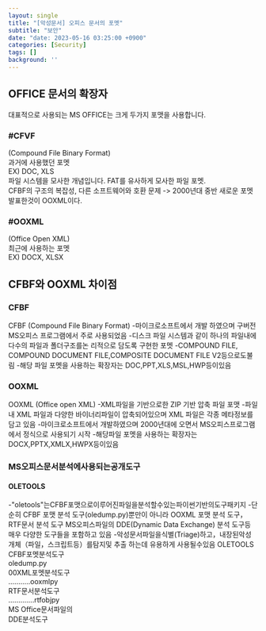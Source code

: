 ```yaml
---
layout: single
title: "[악성문서] 오피스 문서의 포멧"
subtitle: "보안"
date: "date: 2023-05-16 03:25:00 +0900"
categories: [Security]
tags: []
background: ''
---
```

## OFFICE 문서의 확장자
대표적으로 사용되는 MS OFFICE는 크게 두가지 포맷을 사용합니다.
### #CFVF
(Compound File Binary Format)  
과거에 사용했던 포멧  
EX) DOC, XLS  
파일 시스템을 모사한 개념입니다. FAT를 유사하게 모사한 파일 포멧.  
CFBF의 구조의 복잡성, 다른 소프트웨어와 호환 문제 -> 2000년대 중반 새로운 포멧 발표한것이 OOXML이다.  

### #OOXML
(Office Open XML)  
최근에 사용하는 포멧  
EX) DOCX, XLSX  
## CFBF와 OOXML 차이점
### CFBF
CFBF (Compound File Binary Format)
-마이크로소프트에서 개발 하였으며 구버전 MS오피스 프로그램에서 주로 사용되었음
-디스크 파일 시스템과 같이 하나의 파일내에 다수의 파일과 폴더구조를논 리적으로 담도록 구현한 포멧
-COMPOUND FILE, COMPOUND DOCUMENT FILE,COMPOSITE DOCUMENT FILE V2등으로도불림
-해당 파일 포멧을 사용하는 확장자는 DOC,PPT,XLS,MSL,HWP등이있음

### OOXML
OOXML (Office open XML)
-XML파일을 기반으로한 ZIP 기반 압축 파일 포맷
-파일내 XML 파일과 다양한 바이너리파일이 압축되어있으며 XML 파일은 각종 메타정보를 담고 있음
-마이크로소프트에서 개발하였으며 2000년대에 오면서 MS오피스프로그램에서 정식으로 사용되기 시작
-해당파일 포멧을 사용하는 확장자는 DOCX,PPTX,XMLX,HWPX등이있음


### MS오피스문서분석에사용되는공개도구
#### OLETOOLS
-"oletools"는CFBF포맷으로이루어진파일을분석할수있는파이썬기반의도구패키지
-단순히 CFBF 포맷 분석 도구(oledump.py)뿐만이 아니라 OOXML 포맷 분석 도구，RTF문서 분석 도구
MS오피스파일의 DDE(Dynamic Data Exchange) 분석 도구등 매우 다양한 도구들을 포함하고 있음
-악성문서파일을식별(Triage)하고，내장된악성개체（파일，스크립트등）를탐지및 추출 하는데 유용하게 사용될수있음
OLETOOLS  
CFBF포멧분석도구  
oledump.py  
00XML포멧분석도구  
...........ooxmlpy  
RTF문서분석도구  
.............rtfobjpy  
MS Office문서파일의  
DDE분석도구  

